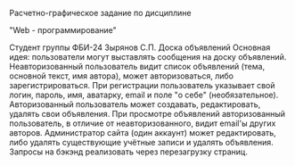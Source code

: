 Расчетно-графическое задание по дисциплине 

"Web - программирование"

Студент группы ФБИ-24 Зырянов С.П.
Доска объявлений
Основная идея: пользователи могут выставлять сообщения на доску объявлений.
Неавторизованный пользователь видит список объявлений (тема, основной текст, имя автора), может авторизоваться, либо зарегистрироваться.
При регистрации пользователь указывает свой логин, пароль, имя, аватарку, email и поле "о себе" (необязательное).
Авторизованный пользователь может создавать, редактировать, удалять свои объявления. При просмотре объявлений авторизованный пользователь, в отличие от неавторизованного, видит email'ы других авторов.
Администратор сайта (один аккаунт) может редактировать, либо удалять существующие учётные записи и удалять объявления.
Запросы на бэкэнд реализовать через перезагрузку страниц.
